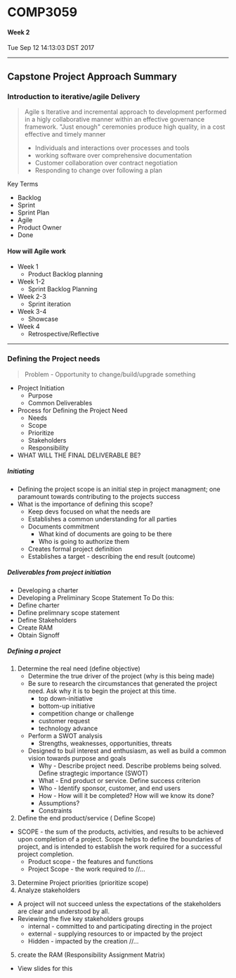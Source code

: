 # COMP3059
#### Week 2
Tue Sep 12 14:13:03 DST 2017

___

## Capstone Project Approach Summary
### Introduction to iterative/agile Delivery

> Agile s Iterative and incremental approach to development performed in a higly collaborative manner within an effective governance framework. "Just enough" ceremonies produce high quality, in a cost effective and timely manner
>- Individuals and interactions over processes and tools
>- working software over comprehensive documentation
>- Customer collaboration over contract negotiation
>- Responding to change over following a plan

Key Terms
- Backlog 
- Sprint
- Sprint Plan
- Agile
- Product Owner
- Done


#### How will Agile work
- Week 1
  - Product Backlog planning
- Week 1-2
  - Sprint Backlog Planning
- Week 2-3
  - Sprint iteration
- Week 3-4
  - Showcase
- Week 4 
  - Retrospective/Reflective

____

### Defining the Project needs
> Problem - Opportunity to change/build/upgrade something

- Project Initiation
  - Purpose
  - Common Deliverables
- Process for Defining the Project Need
  - Needs
  - Scope
  - Prioritize
  - Stakeholders
  - Responsibility
- WHAT WILL THE FINAL DELIVERABLE BE?

##### Initiating
- Defining the project scope is an initial step in project managment; one paramount towards contributing to the projects success
- What is the importance of defining this scope?
  - Keep devs focused on what the needs are
  - Establishes a common understanding for all parties
  - Documents commitment
    - What kind of documents are going to be there
	- Who is going to authorize them
  - Creates formal project definition
  - Establishes a target - describing the end result (outcome)

##### Deliverables from project initiation
- Developing a charter
- Developing a Preliminary Scope Statement
To Do this:
- Define charter
- Define prelimnary scope statement
- Define Stakeholders
- Create RAM
- Obtain Signoff

##### Defining a project
1. Determine the real need (define objective)
   - Determine the true driver of the project (why is this being made)
   - Be sure to research the circumstances that generated the project need. Ask why it is to begin the project at this time.
     - top down-initiative
	 - bottom-up initiative
	 - competition change or challenge
	 - customer request
	 - technology advance
   - Perform a SWOT analysis
     - Strengths, weaknesses, opportunities, threats
   - Designed to buil interest and enthusiasm, as well as build a common vision towards purpose and goals
     - Why - Describe project need. Describe problems being solved. Define stragtegic importance (SWOT)
	 - What - End product or service. Define success criterion
	 - Who - Identify sponsor, customer, and end users
	 - How - How will it be completed? How will we know its done?
	 - Assumptions?
	 - Constraints
2. Define the end product/service ( Define Scope)
  - SCOPE - the sum of the products, activities, and results to be achieved upon completion of a project. Scope helps to define the boundaries of project, and is intended to establish the work required for a successful project completion.
    - Product scope - the features and functions
	- Project Scope - the work required to //...
3. Determine Project priorities (prioritize scope)
4. Analyze stakeholders
  - A project will not succeed unless the expectations of the stakeholders are clear and understood by all.
  - Reviewing the five key stakeholders groups
    - internal - committed to and participating directing in the project
	- external - supplying resources to or impacted by the project
	- Hidden - impacted by the creation //...
5. create the RAM (Responsibility Assignment Matrix)
  - View slides for this
